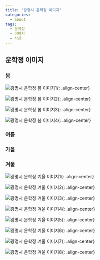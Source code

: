 ```yaml
---
title: "광명시 운학정 이미지"
categories:
  - about
tags:
  - 운학정
  - 이미지
  - 사진
---
```


## 운학정 이미지

### 봄

![광명시 운학정 봄 이미지1](/assets/images/about/photo_spring_001.jpg "광명시 운학정 봄 이미지1"){: .align-center}

![광명시 운학정 봄 이미지2](/assets/images/about/photo_spring_002.jpg "광명시 운학정 봄 이미지2"){: .align-center}

![광명시 운학정 봄 이미지3](/assets/images/about/photo_spring_003.jpg "광명시 운학정 봄 이미지3"){: .align-center}

![광명시 운학정 봄 이미지4](/assets/images/about/photo_spring_004.jpg "광명시 운학정 봄 이미지4"){: .align-center}

### 여름

### 가을

### 겨울

![광명시 운학정 겨울 이미지1](/assets/images/about/photo_winter_001.jpg "광명시 운학정 겨울 이미지1"){: .align-center}

![광명시 운학정 겨울 이미지2](/assets/images/about/photo_winter_002.jpg "광명시 운학정 겨울 이미지2"){: .align-center}

![광명시 운학정 겨울 이미지3](/assets/images/about/photo_winter_003.jpg "광명시 운학정 겨울 이미지3"){: .align-center}

![광명시 운학정 겨울 이미지4](/assets/images/about/photo_winter_004.jpg "광명시 운학정 겨울 이미지4"){: .align-center}

![광명시 운학정 겨울 이미지5](/assets/images/about/photo_winter_005.jpg "광명시 운학정 겨울 이미지5"){: .align-center}

![광명시 운학정 겨울 이미지6](/assets/images/about/photo_winter_006.jpg "광명시 운학정 겨울 이미지6"){: .align-center}

![광명시 운학정 겨울 이미지7](/assets/images/about/photo_winter_007.jpg "광명시 운학정 겨울 이미지7"){: .align-center}

![광명시 운학정 겨울 이미지8](/assets/images/about/photo_winter_008.jpg "광명시 운학정 겨울 이미지8"){: .align-center}





